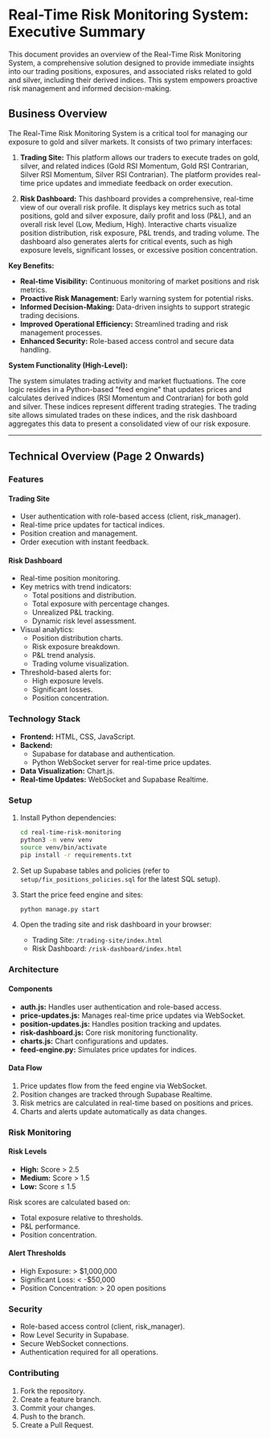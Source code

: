# Real-Time Risk Monitoring System: Executive Summary

This document provides an overview of the Real-Time Risk Monitoring System, a comprehensive solution designed to provide immediate insights into our trading positions, exposures, and associated risks related to gold and silver, including their derived indices. This system empowers proactive risk management and informed decision-making.

## Business Overview

The Real-Time Risk Monitoring System is a critical tool for managing our exposure to gold and silver markets. It consists of two primary interfaces:

1.  **Trading Site:** This platform allows our traders to execute trades on gold, silver, and related indices (Gold RSI Momentum, Gold RSI Contrarian, Silver RSI Momentum, Silver RSI Contrarian). The platform provides real-time price updates and immediate feedback on order execution.

2.  **Risk Dashboard:** This dashboard provides a comprehensive, real-time view of our overall risk profile. It displays key metrics such as total positions, gold and silver exposure, daily profit and loss (P&L), and an overall risk level (Low, Medium, High). Interactive charts visualize position distribution, risk exposure, P&L trends, and trading volume. The dashboard also generates alerts for critical events, such as high exposure levels, significant losses, or excessive position concentration.

**Key Benefits:**

*   **Real-time Visibility:** Continuous monitoring of market positions and risk metrics.
*   **Proactive Risk Management:** Early warning system for potential risks.
*   **Informed Decision-Making:** Data-driven insights to support strategic trading decisions.
*   **Improved Operational Efficiency:** Streamlined trading and risk management processes.
*   **Enhanced Security:** Role-based access control and secure data handling.

**System Functionality (High-Level):**

The system simulates trading activity and market fluctuations. The core logic resides in a Python-based "feed engine" that updates prices and calculates derived indices (RSI Momentum and Contrarian) for both gold and silver. These indices represent different trading strategies. The trading site allows simulated trades on these indices, and the risk dashboard aggregates this data to present a consolidated view of our risk exposure.

---

## Technical Overview (Page 2 Onwards)

### Features

#### Trading Site

*   User authentication with role-based access (client, risk\_manager).
*   Real-time price updates for tactical indices.
*   Position creation and management.
*   Order execution with instant feedback.

#### Risk Dashboard

*   Real-time position monitoring.
*   Key metrics with trend indicators:
    *   Total positions and distribution.
    *   Total exposure with percentage changes.
    *   Unrealized P&L tracking.
    *   Dynamic risk level assessment.
*   Visual analytics:
    *   Position distribution charts.
    *   Risk exposure breakdown.
    *   P&L trend analysis.
    *   Trading volume visualization.
*   Threshold-based alerts for:
    *   High exposure levels.
    *   Significant losses.
    *   Position concentration.

### Technology Stack

*   **Frontend:** HTML, CSS, JavaScript.
*   **Backend:**
    *   Supabase for database and authentication.
    *   Python WebSocket server for real-time price updates.
*   **Data Visualization:** Chart.js.
*   **Real-time Updates:** WebSocket and Supabase Realtime.

### Setup

1.  Install Python dependencies:

    ```bash
    cd real-time-risk-monitoring
    python3 -m venv venv
    source venv/bin/activate
    pip install -r requirements.txt
    ```

2.  Set up Supabase tables and policies (refer to `setup/fix_positions_policies.sql` for the latest SQL setup).

3.  Start the price feed engine and sites:

    ```bash
    python manage.py start
    ```

4.  Open the trading site and risk dashboard in your browser:

    *   Trading Site: `/trading-site/index.html`
    *   Risk Dashboard: `/risk-dashboard/index.html`

### Architecture

#### Components

*   **auth.js:** Handles user authentication and role-based access.
*   **price-updates.js:** Manages real-time price updates via WebSocket.
*   **position-updates.js:** Handles position tracking and updates.
*   **risk-dashboard.js:** Core risk monitoring functionality.
*   **charts.js:** Chart configurations and updates.
*   **feed-engine.py:** Simulates price updates for indices.

#### Data Flow

1.  Price updates flow from the feed engine via WebSocket.
2.  Position changes are tracked through Supabase Realtime.
3.  Risk metrics are calculated in real-time based on positions and prices.
4.  Charts and alerts update automatically as data changes.

### Risk Monitoring

#### Risk Levels

*   **High:** Score > 2.5
*   **Medium:** Score > 1.5
*   **Low:** Score ≤ 1.5

Risk scores are calculated based on:

*   Total exposure relative to thresholds.
*   P&L performance.
*   Position concentration.

#### Alert Thresholds

*   High Exposure: > $1,000,000
*   Significant Loss: < -$50,000
*   Position Concentration: > 20 open positions

### Security

*   Role-based access control (client, risk\_manager).
*   Row Level Security in Supabase.
*   Secure WebSocket connections.
*   Authentication required for all operations.

### Contributing

1.  Fork the repository.
2.  Create a feature branch.
3.  Commit your changes.
4.  Push to the branch.
5.  Create a Pull Request.
